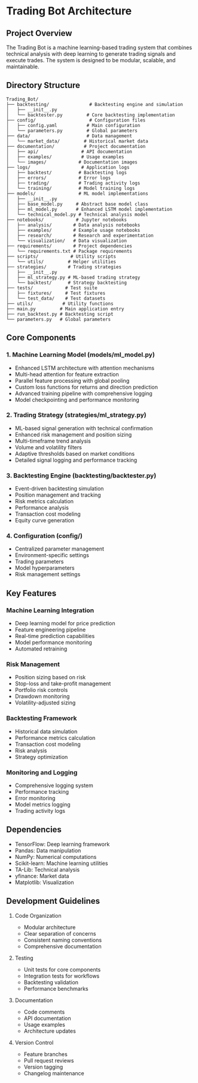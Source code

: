 # Trading Bot Architecture

## Project Overview
The Trading Bot is a machine learning-based trading system that combines technical analysis with deep learning to generate trading signals and execute trades. The system is designed to be modular, scalable, and maintainable.

## Directory Structure
```
Trading_Bot/
├── backtesting/               # Backtesting engine and simulation
│   ├── __init__.py
│   └── backtester.py         # Core backtesting implementation
├── config/                    # Configuration files
│   ├── config.yaml           # Main configuration
│   └── parameters.py         # Global parameters
├── data/                     # Data management
│   └── market_data/         # Historical market data
├── documentation/           # Project documentation
│   ├── api/                # API documentation
│   ├── examples/           # Usage examples
│   └── images/            # Documentation images
├── logs/                   # Application logs
│   ├── backtest/          # Backtesting logs
│   ├── errors/            # Error logs
│   ├── trading/           # Trading activity logs
│   └── training/          # Model training logs
├── models/                # ML model implementations
│   ├── __init__.py
│   ├── base_model.py     # Abstract base model class
│   ├── ml_model.py       # Enhanced LSTM model implementation
│   └── technical_model.py # Technical analysis model
├── notebooks/            # Jupyter notebooks
│   ├── analysis/        # Data analysis notebooks
│   ├── examples/        # Example usage notebooks
│   ├── research/        # Research and experimentation
│   └── visualization/   # Data visualization
├── requirements/        # Project dependencies
│   └── requirements.txt # Package requirements
├── scripts/            # Utility scripts
│   └── utils/         # Helper utilities
├── strategies/        # Trading strategies
│   ├── __init__.py
│   ├── ml_strategy.py # ML-based trading strategy
│   └── backtest/      # Strategy backtesting
├── tests/            # Test suite
│   ├── fixtures/     # Test fixtures
│   └── test_data/    # Test datasets
├── utils/           # Utility functions
├── main.py         # Main application entry
├── run_backtest.py # Backtesting script
└── parameters.py   # Global parameters
```

## Core Components

### 1. Machine Learning Model (models/ml_model.py)
- Enhanced LSTM architecture with attention mechanisms
- Multi-head attention for feature extraction
- Parallel feature processing with global pooling
- Custom loss functions for returns and direction prediction
- Advanced training pipeline with comprehensive logging
- Model checkpointing and performance monitoring

### 2. Trading Strategy (strategies/ml_strategy.py)
- ML-based signal generation with technical confirmation
- Enhanced risk management and position sizing
- Multi-timeframe trend analysis
- Volume and volatility filters
- Adaptive thresholds based on market conditions
- Detailed signal logging and performance tracking

### 3. Backtesting Engine (backtesting/backtester.py)
- Event-driven backtesting simulation
- Position management and tracking
- Risk metrics calculation
- Performance analysis
- Transaction cost modeling
- Equity curve generation

### 4. Configuration (config/)
- Centralized parameter management
- Environment-specific settings
- Trading parameters
- Model hyperparameters
- Risk management settings

## Key Features

### Machine Learning Integration
- Deep learning model for price prediction
- Feature engineering pipeline
- Real-time prediction capabilities
- Model performance monitoring
- Automated retraining

### Risk Management
- Position sizing based on risk
- Stop-loss and take-profit management
- Portfolio risk controls
- Drawdown monitoring
- Volatility-adjusted sizing

### Backtesting Framework
- Historical data simulation
- Performance metrics calculation
- Transaction cost modeling
- Risk analysis
- Strategy optimization

### Monitoring and Logging
- Comprehensive logging system
- Performance tracking
- Error monitoring
- Model metrics logging
- Trading activity logs

## Dependencies
- TensorFlow: Deep learning framework
- Pandas: Data manipulation
- NumPy: Numerical computations
- Scikit-learn: Machine learning utilities
- TA-Lib: Technical analysis
- yfinance: Market data
- Matplotlib: Visualization

## Development Guidelines
1. Code Organization
   - Modular architecture
   - Clear separation of concerns
   - Consistent naming conventions
   - Comprehensive documentation

2. Testing
   - Unit tests for core components
   - Integration tests for workflows
   - Backtesting validation
   - Performance benchmarks

3. Documentation
   - Code comments
   - API documentation
   - Usage examples
   - Architecture updates

4. Version Control
   - Feature branches
   - Pull request reviews
   - Version tagging
   - Changelog maintenance 